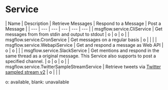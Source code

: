 # Service

| Name | Description | Retrieve Messages | Respond to a Message | Post a Message |
| --- | --- | --- | --- | --- | --- |
| msgflow.service.CliService | Get messages from from stdin and output to stdout | o | o | o |
| msgflow.service.CronService | Get messages on a regular basis | o  | | |
| msgflow.service.WebapiService | Get and respond a message as Web API  | o | o |  |
| msgflow.service.SlackService | Get mentions and respond in the same thread as a original message. This Service also supports to post a specified channel. | o | o | o |
| msgflow.service.TwitterSampleStreamService | Retrieve tweets via [Twitter sampled stream v2](https://developer.twitter.com/en/docs/twitter-api/tweets/sampled-stream/api-reference/get-tweets-sample-stream) | o | | |

o: available, blank: unavailable